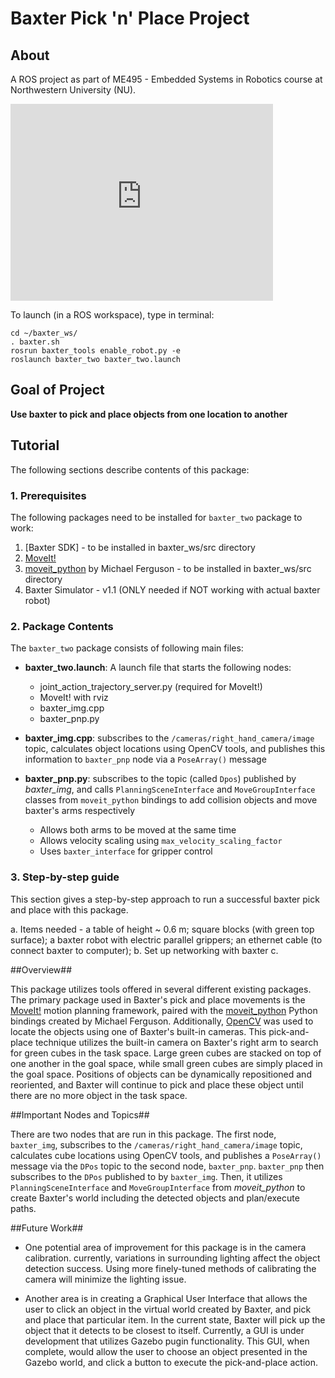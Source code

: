 Baxter Pick 'n' Place Project
=========================

## About ##

A ROS project as part of ME495 - Embedded Systems in Robotics course at Northwestern University (NU). 

<iframe width="420" height="315" src="https://www.youtube.com/embed/RkelMrtiU3E" frameborder="0" allowfullscreen></iframe>

To launch (in a ROS workspace), type in terminal:
```
cd ~/baxter_ws/
. baxter.sh
rosrun baxter_tools enable_robot.py -e
roslaunch baxter_two baxter_two.launch
```

## Goal of Project ##

**Use baxter to pick and place objects from one location to another**

## Tutorial ##

The following sections describe contents of this package:

### 1. Prerequisites ###

The following packages need to be installed for `baxter_two` package to work: 

1. [Baxter SDK] - to be installed in baxter_ws/src directory
2. [MoveIt!]
3. [moveit_python] by Michael Ferguson - to be installed in baxter_ws/src directory
4. Baxter Simulator - v1.1 (ONLY needed if NOT working with actual baxter robot)

### 2. Package Contents ###

The `baxter_two` package consists of following main files:

* **baxter_two.launch**: A launch file that starts the following nodes:
	* joint_action_trajectory_server.py (required for MoveIt!)
	* MoveIt! with rviz
	* baxter_img.cpp
	* baxter_pnp.py

* **baxter_img.cpp**: subscribes to the `/cameras/right_hand_camera/image` topic, calculates object locations using OpenCV tools, and publishes this information to `baxter_pnp` node via a `PoseArray()` message

* **baxter_pnp.py**: subscribes to the topic (called `Dpos`) published by *baxter_img*, and calls `PlanningSceneInterface` and `MoveGroupInterface` classes from `moveit_python` bindings to add collision objects and move baxter's arms respectively
	* Allows both arms to be moved at the same time
	* Allows velocity scaling using `max_velocity_scaling_factor`
	* Uses `baxter_interface` for gripper control

### 3. Step-by-step guide ###

This section gives a step-by-step approach to run a successful baxter pick and place with this package. 

a. Items needed - a table of height ~ 0.6 m; square blocks (with green top surface); a baxter robot with electric parallel grippers; an ethernet cable (to connect baxter to computer); 
b. Set up networking with baxter
c. 



##Overview##

This package utilizes tools offered in several different existing packages. The primary package used in Baxter's pick and place movements is the [MoveIt!] motion planning framework, paired with the [moveit_python] Python bindings created by Michael Ferguson. Additionally, [OpenCV] was used to locate the objects using one of Baxter's built-in cameras. This pick-and-place technique utilizes the built-in camera on Baxter's right arm to search for green cubes in the task space. Large green cubes are stacked on top of one another in the goal space, while small green cubes are simply placed in the goal space. Positions of objects can be dynamically repositioned and reoriented, and Baxter will continue to pick and place these object until there are no more object in the task space. 

##Important Nodes and Topics##

There are two nodes that are run in this package. The first node, `baxter_img`, subscribes to the `/cameras/right_hand_camera/image` topic, calculates cube locations using OpenCV tools, and publishes a `PoseArray()` message via the `DPos` topic to the second node, `baxter_pnp`. `baxter_pnp` then subscribes to the `DPos` published to by `baxter_img`. Then, it utilizes `PlanningSceneInterface` and `MoveGroupInterface` from *moveit_python* to create Baxter's world including the detected objects and plan/execute paths. 


##Future Work##

* One potential area of improvement for this package is in the camera calibration. currently, variations in surrounding lighting affect the object detection success. Using more finely-tuned methods of calibrating the camera will minimize the lighting issue. 

* Another area is in creating a Graphical User Interface that allows the user to click an object in the virtual world created by Baxter, and pick and place that particular item. In the current state, Baxter will pick up the object that it detects to be closest to itself. Currently, a GUI is under development that utilizes Gazebo pugin functionality. This GUI, when complete, would allow the user to choose an object presented in the Gazebo world, and click a button to execute the pick-and-place action.





[Rethink Robotics]: http://www.rethinkrobotics.com/baxter/
[MoveIt!]: https://github.com/RethinkRobotics/sdk-docs/wiki/MoveIt-Tutorial#tutorial
[Baxter setup instructions]: http://sdk.rethinkrobotics.com/wiki/Getting_Started
[here]: http://sdk.rethinkrobotics.com/wiki/Simulator_Installation
[moveit_python]: https://github.com/mikeferguson/moveit_python
[this tutorial]: https://github.com/RethinkRobotics/sdk-docs/wiki/MoveIt-Tutorial#tutorial
[OpenCV]: http://opencv.org/
[these instructions]: http://docs.opencv.org/2.4/doc/tutorials/introduction/linux_install/linux_install.html
